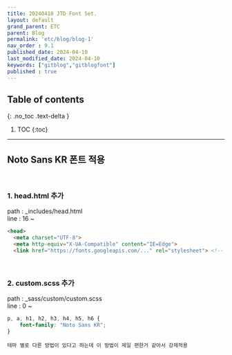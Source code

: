 ```yaml
---
title: 20240410 JTD Font Set.
layout: default
grand_parent: ETC
parent: Blog
permalink: 'etc/blog/blog-1'
nav_order : 9.1
published_date: 2024-04-10
last_modified_date: 2024-04-10
keywords: ["gitblog","gitblogfont"]
published : true
---
```

## Table of contents
{: .no_toc .text-delta }

1. TOC
{:toc}
---

<!-- 글의 제목은 ##
    나머지 큰 제목은 ###
    이후 나머지는 4개이상 -->

## Noto Sans KR 폰트 적용
<br>

### 1. head.html 추가

path : _includes/head.html<br>
line : 16 ~
```html
<head>
  <meta charset="UTF-8">
  <meta http-equiv="X-UA-Compatible" content="IE=Edge">
  <link href="https://fonts.googleapis.com/..." rel="stylesheet"> <!-- 폰트 스타일시트 -->
```

<br>

### 2. custom.scss 추가

path : _sass/custom/custom.scss<br>
line : 0 ~
```scss
p, a, h1, h2, h3, h4, h5, h6 {
    font-family: "Noto Sans KR";
}
```

`테마 별로 다른 방법이 있다고 하는데 이 방법이 제일 편한거 같아서 강제적용`
